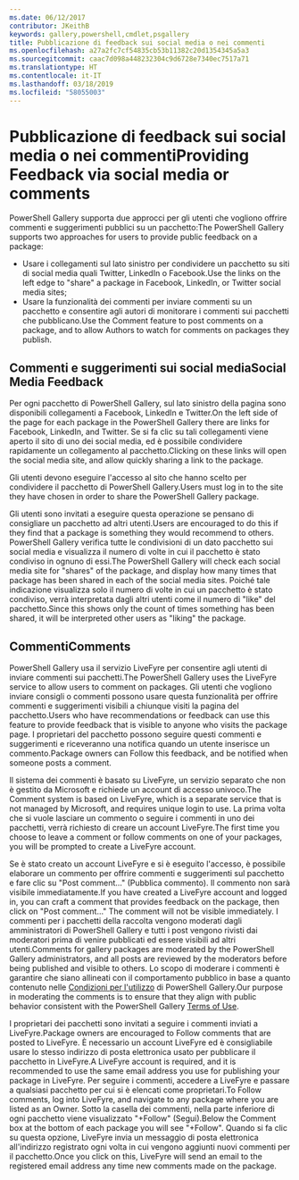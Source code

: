 ```yaml
---
ms.date: 06/12/2017
contributor: JKeithB
keywords: gallery,powershell,cmdlet,psgallery
title: Pubblicazione di feedback sui social media o nei commenti
ms.openlocfilehash: a27a2fc7cf54835cb53b11382c20d1354345a5a3
ms.sourcegitcommit: caac7d098a448232304c9d6728e7340ec7517a71
ms.translationtype: HT
ms.contentlocale: it-IT
ms.lasthandoff: 03/18/2019
ms.locfileid: "58055003"
---
```

# <a name="providing-feedback-via-social-media-or-comments"></a><span data-ttu-id="e97b7-103">Pubblicazione di feedback sui social media o nei commenti</span><span class="sxs-lookup"><span data-stu-id="e97b7-103">Providing Feedback via social media or comments</span></span>

<span data-ttu-id="e97b7-104">PowerShell Gallery supporta due approcci per gli utenti che vogliono offrire commenti e suggerimenti pubblici su un pacchetto:</span><span class="sxs-lookup"><span data-stu-id="e97b7-104">The PowerShell Gallery supports two approaches for users to provide public feedback on a package:</span></span>

- <span data-ttu-id="e97b7-105">Usare i collegamenti sul lato sinistro per condividere un pacchetto su siti di social media quali Twitter, LinkedIn o Facebook.</span><span class="sxs-lookup"><span data-stu-id="e97b7-105">Use the links on the left edge to "share" a package in Facebook, LinkedIn, or Twitter social media sites;</span></span>
- <span data-ttu-id="e97b7-106">Usare la funzionalità dei commenti per inviare commenti su un pacchetto e consentire agli autori di monitorare i commenti sui pacchetti che pubblicano.</span><span class="sxs-lookup"><span data-stu-id="e97b7-106">Use the Comment feature to post comments on a package, and to allow Authors to watch for comments on packages they publish.</span></span>

## <a name="social-media-feedback"></a><span data-ttu-id="e97b7-107">Commenti e suggerimenti sui social media</span><span class="sxs-lookup"><span data-stu-id="e97b7-107">Social Media Feedback</span></span>

<span data-ttu-id="e97b7-108">Per ogni pacchetto di PowerShell Gallery, sul lato sinistro della pagina sono disponibili collegamenti a Facebook, LinkedIn e Twitter.</span><span class="sxs-lookup"><span data-stu-id="e97b7-108">On the left side of the page for each package in the PowerShell Gallery there are links for Facebook, LinkedIn, and Twitter.</span></span>
<span data-ttu-id="e97b7-109">Se si fa clic su tali collegamenti viene aperto il sito di uno dei social media, ed è possibile condividere rapidamente un collegamento al pacchetto.</span><span class="sxs-lookup"><span data-stu-id="e97b7-109">Clicking on these links will open the social media site, and allow quickly sharing a link to the package.</span></span>

<span data-ttu-id="e97b7-110">Gli utenti devono eseguire l'accesso al sito che hanno scelto per condividere il pacchetto di PowerShell Gallery.</span><span class="sxs-lookup"><span data-stu-id="e97b7-110">Users must log in to the site they have chosen in order to share the PowerShell Gallery package.</span></span>

<span data-ttu-id="e97b7-111">Gli utenti sono invitati a eseguire questa operazione se pensano di consigliare un pacchetto ad altri utenti.</span><span class="sxs-lookup"><span data-stu-id="e97b7-111">Users are encouraged to do this if they find that a package is something they would recommend to others.</span></span>
<span data-ttu-id="e97b7-112">PowerShell Gallery verifica tutte le condivisioni di un dato pacchetto sui social media e visualizza il numero di volte in cui il pacchetto è stato condiviso in ognuno di essi.</span><span class="sxs-lookup"><span data-stu-id="e97b7-112">The PowerShell Gallery will check each social media site for "shares" of the package, and display how many times that package has been shared in each of the social media sites.</span></span>
<span data-ttu-id="e97b7-113">Poiché tale indicazione visualizza solo il numero di volte in cui un pacchetto è stato condiviso, verrà interpretata dagli altri utenti come il numero di "like" del pacchetto.</span><span class="sxs-lookup"><span data-stu-id="e97b7-113">Since this shows only the count of times something has been shared, it will be interpreted other users as "liking" the package.</span></span>

## <a name="comments"></a><span data-ttu-id="e97b7-114">Commenti</span><span class="sxs-lookup"><span data-stu-id="e97b7-114">Comments</span></span>

<span data-ttu-id="e97b7-115">PowerShell Gallery usa il servizio LiveFyre per consentire agli utenti di inviare commenti sui pacchetti.</span><span class="sxs-lookup"><span data-stu-id="e97b7-115">The PowerShell Gallery uses the LiveFyre service to allow users to comment on packages.</span></span>
<span data-ttu-id="e97b7-116">Gli utenti che vogliono inviare consigli o commenti possono usare questa funzionalità per offrire commenti e suggerimenti visibili a chiunque visiti la pagina del pacchetto.</span><span class="sxs-lookup"><span data-stu-id="e97b7-116">Users who have recommendations or feedback can use this feature to provide feedback that is visible to anyone who visits the package page.</span></span>
<span data-ttu-id="e97b7-117">I proprietari del pacchetto possono seguire questi commenti e suggerimenti e riceveranno una notifica quando un utente inserisce un commento.</span><span class="sxs-lookup"><span data-stu-id="e97b7-117">Package owners can Follow this feedback, and be notified when someone posts a comment.</span></span>

<span data-ttu-id="e97b7-118">Il sistema dei commenti è basato su LiveFyre, un servizio separato che non è gestito da Microsoft e richiede un account di accesso univoco.</span><span class="sxs-lookup"><span data-stu-id="e97b7-118">The Comment system is based on LiveFyre, which is a separate service that is not managed by Microsoft, and requires unique login to use.</span></span>
<span data-ttu-id="e97b7-119">La prima volta che si vuole lasciare un commento o seguire i commenti in uno dei pacchetti, verrà richiesto di creare un account LiveFyre.</span><span class="sxs-lookup"><span data-stu-id="e97b7-119">The first time you choose to leave a comment or follow comments on one of your packages, you will be prompted to create a LiveFyre account.</span></span>

<span data-ttu-id="e97b7-120">Se è stato creato un account LiveFyre e si è eseguito l'accesso, è possibile elaborare un commento per offrire commenti e suggerimenti sul pacchetto e fare clic su "Post comment..." (Pubblica commento). Il commento non sarà visibile immediatamente.</span><span class="sxs-lookup"><span data-stu-id="e97b7-120">If you have created a LiveFyre account and logged in, you can craft a comment that provides feedback on the package, then click on "Post comment..." The comment will not be visible immediately.</span></span>
<span data-ttu-id="e97b7-121">I commenti per i pacchetti della raccolta vengono moderati dagli amministratori di PowerShell Gallery e tutti i post vengono rivisti dai moderatori prima di venire pubblicati ed essere visibili ad altri utenti.</span><span class="sxs-lookup"><span data-stu-id="e97b7-121">Comments for gallery packages are moderated by the PowerShell Gallery administrators, and all posts are reviewed by the moderators before being published and visible to others.</span></span>
<span data-ttu-id="e97b7-122">Lo scopo di moderare i commenti è garantire che siano allineati con il comportamento pubblico in base a quanto contenuto nelle [Condizioni per l'utilizzo](https://www.powershellgallery.com/policies/Terms) di PowerShell Gallery.</span><span class="sxs-lookup"><span data-stu-id="e97b7-122">Our purpose in moderating the comments is to ensure that they align with public behavior consistent with the PowerShell Gallery [Terms of Use](https://www.powershellgallery.com/policies/Terms).</span></span>

<span data-ttu-id="e97b7-123">I proprietari dei pacchetti sono invitati a seguire i commenti inviati a LiveFyre.</span><span class="sxs-lookup"><span data-stu-id="e97b7-123">Package owners are encouraged to Follow comments that are posted to LiveFyre.</span></span>
<span data-ttu-id="e97b7-124">È necessario un account LiveFyre ed è consigliabile usare lo stesso indirizzo di posta elettronica usato per pubblicare il pacchetto in LiveFyre.</span><span class="sxs-lookup"><span data-stu-id="e97b7-124">A LiveFyre account is required, and it is recommended to use the same email address you use for publishing your package in LiveFyre.</span></span>
<span data-ttu-id="e97b7-125">Per seguire i commenti, accedere a LiveFyre e passare a qualsiasi pacchetto per cui si è elencati come proprietari.</span><span class="sxs-lookup"><span data-stu-id="e97b7-125">To Follow comments, log into LiveFyre, and navigate to any package where you are listed as an Owner.</span></span>
<span data-ttu-id="e97b7-126">Sotto la casella dei commenti, nella parte inferiore di ogni pacchetto viene visualizzato "+Follow" (Segui).</span><span class="sxs-lookup"><span data-stu-id="e97b7-126">Below the Comment box at the bottom of each package you will see "+Follow".</span></span>
<span data-ttu-id="e97b7-127">Quando si fa clic su questa opzione, LiveFyre invia un messaggio di posta elettronica all'indirizzo registrato ogni volta in cui vengono aggiunti nuovi commenti per il pacchetto.</span><span class="sxs-lookup"><span data-stu-id="e97b7-127">Once you click on this, LiveFyre will send an email to the registered email address any time new comments made on the package.</span></span>
